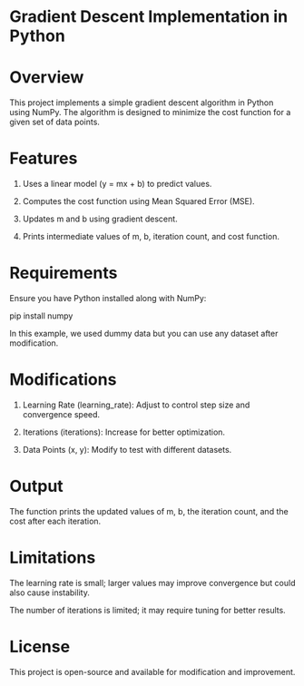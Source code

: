 # Gradient Descent Implementation in Python

# Overview

This project implements a simple gradient descent algorithm in Python using NumPy. The algorithm is designed to minimize the cost function for a given set of data points.

# Features

1. Uses a linear model (y = mx + b) to predict values.

2. Computes the cost function using Mean Squared Error (MSE).

3. Updates m and b using gradient descent.

4. Prints intermediate values of m, b, iteration count, and cost function.

# Requirements

Ensure you have Python installed along with NumPy:

pip install numpy

In this example, we used dummy data but you can use any dataset after modification.

# Modifications

1. Learning Rate (learning_rate): Adjust to control step size and convergence speed.

2. Iterations (iterations): Increase for better optimization.

3. Data Points (x, y): Modify to test with different datasets.

# Output

The function prints the updated values of m, b, the iteration count, and the cost after each iteration.

# Limitations

The learning rate is small; larger values may improve convergence but could also cause instability.

The number of iterations is limited; it may require tuning for better results.

# License

This project is open-source and available for modification and improvement.
